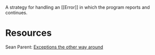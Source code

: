A strategy for handling an [[Error]] in which the program reports and continues. 

# Resources
Sean Parent: [Exceptions the other way around](https://www.youtube.com/watch?v=mkkaAWNE-Ig)